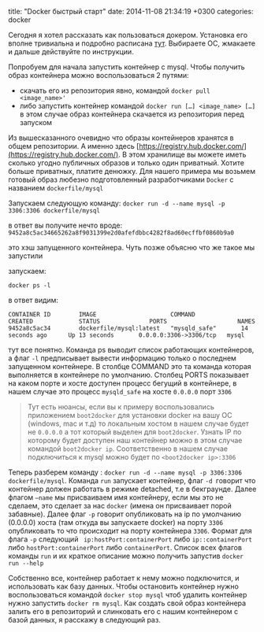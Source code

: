 title: "Docker быстрый старт"
date: 2014-11-08 21:34:19 +0300
categories: docker

Сегодня я хотел рассказать как пользоваться докером. Установка его вполне тривиальна и подробно расписана [тут](https://docs.docker.com/installation/). Выбираете ОС, жмакаете и дальше действуйте по инструкции.

Попробуем для начала запустить контейнер с mysql. Чтобы получить образ контейнера  можно воспользоваться 2 путями:
<!--more-->

* скачать его из репозитория явно, командой `docker pull <image_name>'`
* либо запустить контейнер командой `docker run […] <image_name> […]` в этом случае образ контейнера скачается из репозитория перед запуском

Из вышесказанного очевидно что образы контейнеров хранятся в общем репозитории. А именно здесь [https://registry.hub.docker.com/](https://registry.hub.docker.com/). В этом хранилище вы можете иметь сколько угодно публичных образов и только один приватный. Хотите больше приватных, платите денюжку. Для нашего примера мы возьмем готовый образ любезно подготовленный разработчиками `Docker` с названием `dockerfile/mysql`

Запускаем следующую команду:
`docker run -d --name mysql -p 3306:3306 dockerfile/mysql`

в ответ вы получите нечто вроде:
`9452a8c5ac34665262a8f9031399e2d0afefdbbc4282f8ad60ecffbf0860b9a0`

это хэш запущенного контейнера. Чуть позже объясню что же такое мы запустили

запускаем:

`docker ps -l`

в ответ видим: 

    CONTAINER ID        IMAGE                     COMMAND             CREATED             STATUS              PORTS                    NAMES
    9452a8c5ac34        dockerfile/mysql:latest   "mysqld_safe"       14 seconds ago      Up 13 seconds       0.0.0.0:3306->3306/tcp   mysql

тут все понятно. Команда ps выводит список работающих контейнеров, а флаг `-l` предписывает вывести информацию только о последнем запущенном контейнере.  В столбце COMMAND это та команда которая выполняется в контейнере по умолчанию. Столбец PORTS показывает на каком порте и хосте  доступен процесс бегущий в контейнере, в нашем случае это процесс `mysqld_safe` на хосте `0.0.0.0` порт `3306`

>Тут есть нюансы, если вы к примеру воспользовались приложением `boot2docker` для установки docker на вашу ОС (windows, mac и т.д) то локальным хостом в нашем случае будет не `0.0.0.0` а тот который выделен для `boot2docker`. Узнать IP по которому будет доступен наш контейнер можно в этом случае командой `boot2docker ip`. Соответственно в нашем случае подключиться к mysql можно будет по `<boot2docker ip>:3306`

Теперь разберем команду : `docker run -d --name mysql -p 3306:3306 dockerfile/mysql`. Команда `run` запускает контейнер, флаг `-d `говорит что контейнер должен работать в режиме detached, т.е в бекграунде. Далее флагом `—name` мы присваиваем имя контейнеру, если мы это не сделаем, это сделает за нас `docker` (имена он присваивает порой забавные). Далее флаг `-p`  говорит опубликовать на ip  по умолчанию (0.0.0.0) хоста (там откуда вы запускаете docker) на порту `3306`  опубликовать то что происходит на порту контейнера `3306`. Формат для флага `-p` следующий ` ip:hostPort:containerPort` либо  `ip::containerPort` либо `hostPort:containerPort` либо `containerPort`. Список всех флагов команды `run` и их краткое описание можно получить запустив `docker run --help` 

Собственно все, контейнер работает к нему можно подключится, и использовать как базу данных. Чтобы остановить контейнер нужно воспользоваться командой `docker stop mysql` чтоб удалить контейнер нужно запустить `docker rm mysql`. Как создать свой образ контейнера залить его в репозиторий и слинковать его с нашим контейнером с базой данных, я расскажу в следующий раз.





